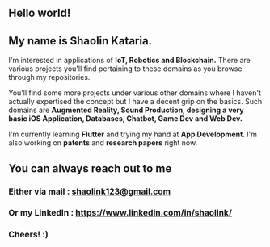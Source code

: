 ## Hello world!

## My name is Shaolin Kataria. 

I'm interested in applications of <b>IoT, Robotics and Blockchain.</b> 
There are various projects you'll find pertaining to these domains as you browse through my repositories. 

You'll find some more projects under various other domains where I haven't actually expertised the concept but I have a decent grip on the basics.
Such domains are <b>Augmented Reality, Sound Production, designing a very basic iOS Application, Databases, Chatbot, Game Dev and Web Dev.</b>

I'm currently learning <b>Flutter</b> and trying my hand at <b>App Development</b>. I'm also working on <b>patents</b> and <b>research papers</b> right now.

## You can always reach out to me

### Either via mail : shaolink123@gmail.com
### Or my LinkedIn : https://www.linkedin.com/in/shaolink/

### Cheers! :) 
